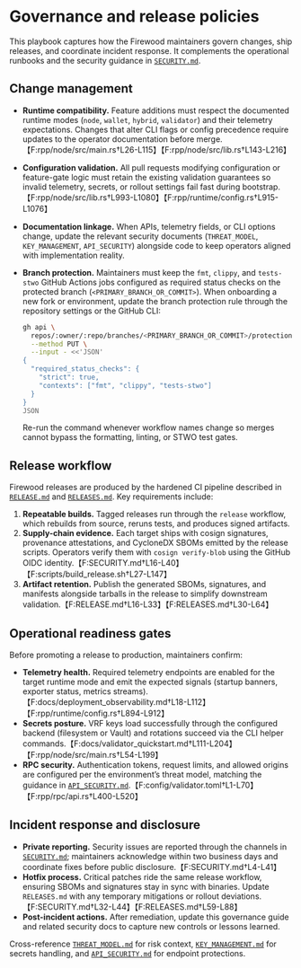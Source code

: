 # Governance and release policies

This playbook captures how the Firewood maintainers govern changes, ship
releases, and coordinate incident response. It complements the operational
runbooks and the security guidance in [`SECURITY.md`](../SECURITY.md).

## Change management

- **Runtime compatibility.** Feature additions must respect the documented
  runtime modes (`node`, `wallet`, `hybrid`, `validator`) and their telemetry
  expectations. Changes that alter CLI flags or config precedence require
  updates to the operator documentation before merge.【F:rpp/node/src/main.rs†L26-L115】【F:rpp/node/src/lib.rs†L143-L216】
- **Configuration validation.** All pull requests modifying configuration or
  feature-gate logic must retain the existing validation guarantees so invalid
  telemetry, secrets, or rollout settings fail fast during bootstrap.【F:rpp/node/src/lib.rs†L993-L1080】【F:rpp/runtime/config.rs†L915-L1076】
- **Documentation linkage.** When APIs, telemetry fields, or CLI options change,
  update the relevant security documents (`THREAT_MODEL`, `KEY_MANAGEMENT`,
  `API_SECURITY`) alongside code to keep operators aligned with implementation
  reality.
- **Branch protection.** Maintainers must keep the `fmt`, `clippy`, and
  `tests-stwo` GitHub Actions jobs configured as required status checks on the
  protected branch (`<PRIMARY_BRANCH_OR_COMMIT>`). When onboarding a new fork or
  environment, update the branch protection rule through the repository
  settings or the GitHub CLI:

  ```sh
  gh api \
    repos/:owner/:repo/branches/<PRIMARY_BRANCH_OR_COMMIT>/protection \
    --method PUT \
    --input - <<'JSON'
  {
    "required_status_checks": {
      "strict": true,
      "contexts": ["fmt", "clippy", "tests-stwo"]
    }
  }
  JSON
  ```

  Re-run the command whenever workflow names change so merges cannot bypass the
  formatting, linting, or STWO test gates.

## Release workflow

Firewood releases are produced by the hardened CI pipeline described in
[`RELEASE.md`](../RELEASE.md) and [`RELEASES.md`](../RELEASES.md). Key
requirements include:

1. **Repeatable builds.** Tagged releases run through the `release` workflow,
   which rebuilds from source, reruns tests, and produces signed artifacts.
2. **Supply-chain evidence.** Each target ships with cosign signatures,
   provenance attestations, and CycloneDX SBOMs emitted by the release scripts.
   Operators verify them with `cosign verify-blob` using the GitHub OIDC
   identity.【F:SECURITY.md†L16-L40】【F:scripts/build_release.sh†L27-L147】
3. **Artifact retention.** Publish the generated SBOMs, signatures, and manifests
   alongside tarballs in the release to simplify downstream validation.【F:RELEASE.md†L16-L33】【F:RELEASES.md†L30-L64】

## Operational readiness gates

Before promoting a release to production, maintainers confirm:

- **Telemetry health.** Required telemetry endpoints are enabled for the target
  runtime mode and emit the expected signals (startup banners, exporter status,
  metrics streams).【F:docs/deployment_observability.md†L18-L112】【F:rpp/runtime/config.rs†L894-L912】
- **Secrets posture.** VRF keys load successfully through the configured backend
  (filesystem or Vault) and rotations succeed via the CLI helper commands.【F:docs/validator_quickstart.md†L111-L204】【F:rpp/node/src/main.rs†L54-L199】
- **RPC security.** Authentication tokens, request limits, and allowed origins
  are configured per the environment’s threat model, matching the guidance in
  [`API_SECURITY.md`](API_SECURITY.md).【F:config/validator.toml†L1-L70】【F:rpp/rpc/api.rs†L400-L520】

## Incident response and disclosure

- **Private reporting.** Security issues are reported through the channels in
  [`SECURITY.md`](../SECURITY.md); maintainers acknowledge within two business
  days and coordinate fixes before public disclosure.【F:SECURITY.md†L4-L41】
- **Hotfix process.** Critical patches ride the same release workflow, ensuring
  SBOMs and signatures stay in sync with binaries. Update `RELEASES.md` with any
  temporary mitigations or rollout deviations.【F:SECURITY.md†L32-L44】【F:RELEASES.md†L59-L88】
- **Post-incident actions.** After remediation, update this governance guide and
  related security docs to capture new controls or lessons learned.

Cross-reference [`THREAT_MODEL.md`](THREAT_MODEL.md) for risk context,
[`KEY_MANAGEMENT.md`](KEY_MANAGEMENT.md) for secrets handling, and
[`API_SECURITY.md`](API_SECURITY.md) for endpoint protections.
